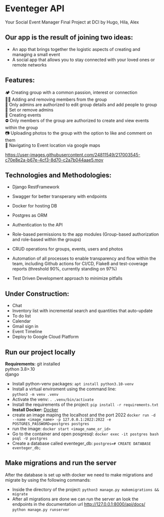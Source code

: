 # Eventeger API
Your Social Event Manager
Final Project at DCI by Hugo, Hila, Alex

## Our app is the result of joining two ideas:
- An app that brings together the logistic aspects of creating and managing a small event
- A social app that allows you to stay connected with your loved ones or remote networks

## Features: 
🏕 Creating group with a common passion, interest or connection<br>
👯‍♂️ Adding and removing members from the group<br>
🔐 Only admins are authorized to edit group details and add people to group<br>
💂 Set or remove admins<br>
📆 Creating events<br>
⛔️ Only members of the group are authorized to create and view events within the group<br>
📷 Uploading photos to the group with the option to like and comment on them<br>
🧭 Navigating to Event location via google maps<br>


https://user-images.githubusercontent.com/24811549/217003545-c70e8e2a-b67e-4cf3-8d70-c2a7b044aae5.mov


## Technologies and Methodologies: 
- Django RestFramework
- Swagger for better transperany with endpoints
- Docker for hosting DB 
- Postgres as ORM 


- Authentication to the API
- Role-based permissions to the app modules (Group-based authorization and role-based within the groups)
- CRUD operations for groups, events, users and photos 
- Automation of all processes to enable transparency and flow within the team, including Github actions for CI/CD, Flake8 and test-coverage reports (threshold 90%, currently standing on 97%)
- Test Driven Development approach to minimize pitfalls

## Under Construction:
- Chat 
- Inventory list with incremental search and quantities that auto-update
- To do list 
- Calendar
- Gmail sign in 
- Event Timeline
- Deploy to Google Cloud Platform 


## Run our project locally 
**Requirements:**
git installed<br>
python 3.8>.10<br>
django<br>
- Install python-venv packages:
`apt install python3.10-venv`<br>
- Install a virtual enviroment using the command line:<br>
`python3 -m venv .venv`<br>
- Activate the venv:
`. .venv/bin/activate`<br>
- Install the requirements of the project:
`pip install -r requirements.txt`<br>
**Install Docker:**
[Docker](https://docs.docker.com/engine/install/ubuntu/)
- create an image maping the localhost and the port 2022
`docker run -d --name <image_name> -p 127.0.0.1:2022:2022 -e POSTGRES_PASSWORD=postgres postgres`
- run the image:
`docker start <image_name_or_id>`<br>
- Go to the container and open posgresql:
`docker exec -it postgres bash psql -U postgres`
- Create a database called eventeger_db:
`postgres=# CREATE DATABASE eventeger_db;`
## Make migrations and run the server
After the database is set up with docker we need to make migrations and migrate by using the following commands:<br>
- Inside the directory of the project:
`python3 manage.py makemigrations && migrate`
- After all migrations are done we can run the server an look the endpoints in the documentation url http://127.0.0.1:8000/api/docs/
`python manage.py runserver`

